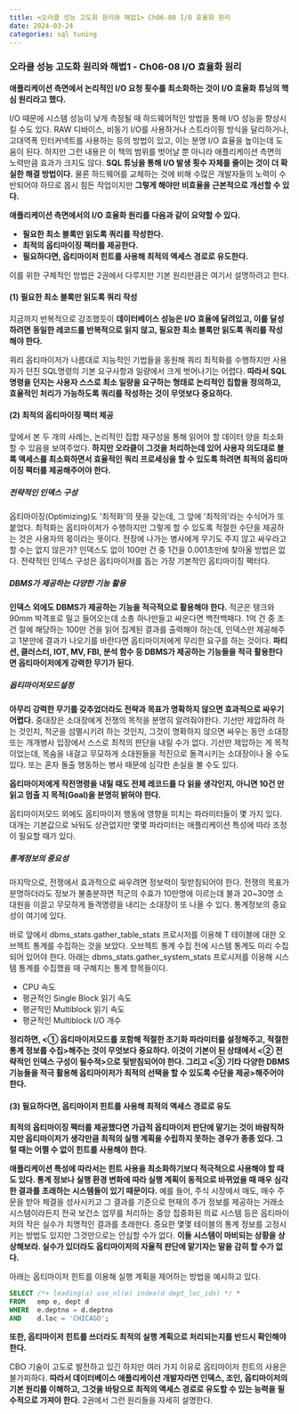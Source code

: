 ```yaml
---
title: <오라클 성능 고도화 원리와 해법1> Ch06-08 I/O 효율화 원리
date: 2024-03-24
categories: sql tuning
---
```



### 오라클 성능 고도화 원리와 해법1 - Ch06-08 I/O 효율화 원리

**애플리케이션 측면에서 논리적인 I/O 요청 횟수를 최소화하는 것이 I/O 효율화 튜닝의 핵심 원리라고 했다.**

I/O 때문에 시스템 성능이 낮게 측정될 때 하드웨어적인 방법을 통해 I/O 성능을 향상시킬 수도 있다. RAW 디바이스, 비동기 I/O를 사용하거나 스트라이핑 방식을 달리하거나, 고대역폭 인터커넥트를 사용하는 등의 방법이 있고, 이는 분명 I/O 효율을 높이는데 도움이 된다. 하지만 그런 내용은 이 책의 범위를 벗어날 뿐 아니라 애플리케이션 측면의 노력만큼 효과가 크지도 않다. **SQL 튜닝을 통해 I/O 발생 횟수 자체를 줄이는 것이 더 확실한 해결 방법이다.** 물론 하드웨어를 교체하는 것에 비해 수많은 개발자들의 노력이 수반되어야 하므로 몹시 힘든 작업이지만 **그렇게 해야만 비효율을 근본적으로 개선할 수 있다.**

**애플리케이션 측면에서의 I/O 효율화 원리를 다음과 같이 요약할 수 있다.**

- **필요한 최소 블록만 읽도록 쿼리를 작성한다.**
- **최적의 옵티마이징 팩터를 제공한다.**
- **필요하다면, 옵티마이저 힌트를 사용해 최적의 액세스 경로로 유도한다.**

이를 위한 구체적인 방법은 2권에서 다루지만 기본 원리만큼은 여기서 설명하려고 한다.

#### (1) 필요한 최소 블록만 읽도록 쿼리 작성

지금까지 반복적으로 강조했듯이 **데이터베이스 성능은 I/O 효율에 달려있고, 이를 달성하려면 동일한 레코드를 반복적으로 읽지 않고, 필요한 최소 블록만 읽도록 쿼리를 작성해야 한다.**

쿼리 옵티마이저가 나름대로 지능적인 기법들을 동원해 쿼리 최적화를 수행하지만 사용자가 던진 SQL명령의 기본 요구사항과 일량에서 크게 벗어나기는 어렵다. **따라서 SQL 명령을 던지는 사용자 스스로 최소 일량을 요구하는 형태로 논리적인 집합을 정의하고, 효율적인 처리가 가능하도록 쿼리를 작성하는 것이 무엇보다 중요하다.**

#### (2) 최적의 옵티마이징 팩터 제공

앞에서 본 두 개의 사례는, 논리적인 집합 재구성을 통해 읽어야 할 데이터 양을 최소화할 수 있음을 보여주었다. **하지만 오라클이 그것을 처리하는데 있어 사용자 의도대로 블록 액세스를 최소화하면서 효율적인 쿼리 프로세싱을 할 수 있도록 하려면 최적의 옵티마이징 팩터를 제공해주어야 한다.**

##### 전략적인 인덱스 구성

옵티마이징(Optimizing)도 '최적화'의 뜻을 갖는데, 그 앞에 '최적의'라는 수식어가 또 붙었다. 최적화는 옵티마이저가 수행하지만 그렇게 할 수 있도록 적절한 수단을 제공하는 것은 사용자의 몫이라는 뜻이다. 전장에 나가는 병사에게 무기도 주지 않고 싸우라고 할 수는 없지 않은가? 인덱스도 없이 100만 건 중 1건을 0.001초만에 찾아올 방법은 없다. 전략적인 인덱스 구성은 옵티마이저를 돕는 가장 기본적인 옵티마이징 팩터다.

##### DBMS가 제공하는 다양한 기능 활용

**인덱스 외에도 DBMS가 제공하는 기능을 적극적으로 활용해야 한다.** 적군은 탱크와 90mm 박격포로 밀고 들어오는데 소총 하나만들고 싸운다면 백전백패다. 1억 건 중 조건 절에 해당하는 100만 건을 읽어 집계된 결과를 출력해야 하는데, 인덱스만 제공해주고 1분만에 결과가 나오기를 바란다면 옵티마이저에게 무리한 요구를 하는 것이다. **파티션, 클러스터, IOT, MV, FBI, 분석 함수 등 DBMS가 제공하는 기능들을 적극 활용한다면 옵티마이저에게 강력한 무기가 된다.**

##### 옵티마이저모드설정

**아무리 강력한 무기를 갖추었더라도 전략과 목표가 명확하지 않으면 효과적으로 싸우기 어렵다.** 중대장은 소대장에게 전쟁의 목적을 분명히 알려줘야한다. 기선만 제압하려 하는 것인지, 적군을 섬멸시키려 하는 것인지, 그것이 명확하지 않으면 싸우는 동안 소대장 또는 개개병사 입장에서 스스로 최적의 판단을 내릴 수가 없다. 기선만 제압하는 게 목적이었는데, 목숨을 내걸고 무모하게 소대원들을 적진으로 돌격시키는 소대장이나 올 수도 있다. 또는 혼자 돌출 행동하는 병사 때문에 심각한 손실을 볼 수도 있다.

**옵티마이저에게 작전명령을 내릴 때도 전체 레코드를 다 읽을 생각인지, 아니면 10건 만 읽고 멈출 지 목적(Goal)을 분명히 밝혀야 한다.**

옵티마이저모드 외에도 옵티마이저 행동에 영향을 미치는 파라미터들이 몇 가지 있다. 대개는 기본값으로 놔둬도 상관없지만 몇몇 파라미터는 애플리케이션 특성에 따라 조정이 필요할 때가 있다.

##### 통계정보의 중요성

마지막으로, 전쟁에서 효과적으로 싸우려면 정보력이 뒷받침되어야 한다. 전쟁의 목표가 분명하더라도 정보가 불충분하면 적군의 수효가 10만명에 이르는데 불과 20~30명 소대원을 이끌고 무모하게 돌격명령을 내리는 소대장이 또 나올 수 있다. 통계정보의 중요성이 여기에 있다.

바로 앞에서 dbms_stats.gather_table_stats 프로시저를 이용해 T 테이블에 대한 오브젝트 통계를 수집하는 것을 보았다. 오브젝트 통계 수집 전에 시스템 통계도 미리 수집되어 있어야 한다. 아래는 dbms_stats.gather_system_stats 프로시저를 이용해 시스템 통계를 수집했을 때 구해지는 통계 항목들이다.

- CPU 속도
- 평균적인 Single Block 읽기 속도
- 평균적인 Multiblock 읽기 속도
- 평균적인 Multiblock I/O 개수

**정리하면, <① 옵티마이저모드를 포함해 적절한 초기화 파라미터를 설정해주고, 적절한 통계 정보를 수집>해주는 것이 무엇보다 중요하다. 이것이 기본이 된 상태에서 <② 전략적인 인덱스 구성이 필수적>으로 뒷받침되어야 한다. 그리고 <③ 기타 다양한 DBMS 기능들을 적극 활용해 옵티마이저가 최적의 선택을 할 수 있도록 수단을 제공>해주어야 한다.**

#### (3) 필요하다면, 옵티마이저 힌트를 사용해 최적의 액세스 경로로 유도

**최적의 옵티마이징 팩터를 제공했다면 가급적 옵티마이저 판단에 맡기는 것이 바람직하지만 옵티마이저가 생각만큼 최적의 실행 계획을 수립하지 못하는 경우가 종종 있다. 그럴 때는 어쩔 수 없이 힌트를 사용해야 한다.**

**애플리케이션 특성에 따라서는 힌트 사용을 최소화하기보다 적극적으로 사용해야 할 때도 있다. 통계 정보나 실행 환경 변화에 따라 실행 계획이 동적으로 바뀌었을 때 매우 심각한 결과를 초래하는 시스템들이 있기 때문이다.** 예를 들어, 주식 시장에서 매도, 매수 주문을 받아 체결을 성사시키고 그 결과를 기준으로 현재의 주가 정보를 제공하는 거래소 시스템이라든지 전국 보건소 업무를 처리하는 중앙 집중화된 의료 시스템 등은 옵티마이저의 작은 실수가 치명적인 결과를 초래한다. 중요한 몇몇 테이블의 통계 정보를 고정시키는 방법도 있지만 그것만으로는 안심할 수가 없다. **이들 시스템이 마비되는 상황을 상상해보라. 실수가 있더라도 옵티마이저의 자율적 판단에 맡기자는 말을 감히 할 수가 없다.**

아래는 옵티마이저 힌트를 이용해 실행 계획을 제어하는 방법을 예시하고 있다.

```sql
SELECT /*+ leading(a) use_nl(e) index(d dept_loc_idx) */ *
FROM   emp e, dept d
WHERE  e.deptno = d.deptno
AND    d.loc = 'CHICAGO';
```

**또한, 옵티마이저 힌트를 쓰더라도 최적의 실행 계획으로 처리되는지를 반드시 확인해야 한다.**

CBO 기술이 고도로 발전하고 있긴 하지만 여러 가지 이유로 옵티마이저 힌트의 사용은 불가피하다. **따라서 데이터베이스 애플리케이션 개발자라면 인덱스, 조인, 옵티마이저의 기본 원리를 이해하고, 그것을 바탕으로 최적의 액세스 경로로 유도할 수 있는 능력을 필수적으로 가져야 한다.** 2권에서 그런 원리들을 자세히 설명한다.

